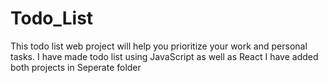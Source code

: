 # Todo_List
This todo list web project will help you prioritize your work and personal tasks.
I have made todo list using JavaScript as well as React 
I have added both projects in Seperate folder

